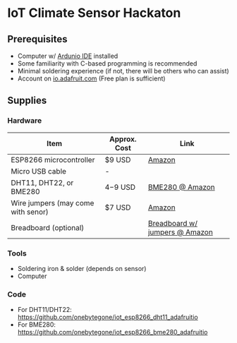 # IoT Climate Sensor Hackaton

## Prerequisites

* Computer w/ [Ardunio IDE][arduino-ide] installed
* Some familiarity with C-based programming is recommended
* Minimal soldering experience (if not, there will be others who can assist)
* Account on [io.adafruit.com](https://io.adafruit.com/) (Free plan is sufficient)

[arduino-ide]: https://www.arduino.cc/en/main/software#download

## Supplies

### Hardware

| Item                               | Approx. Cost | Link                                                                   |
|------------------------------------|--------------|------------------------------------------------------------------------|
| ESP8266 microcontroller            |       $9 USD | [Amazon](https://www.amazon.com/dp/B010O1G1ES/)                        |
| Micro USB cable                    |            - |                                                                        |
| DHT11, DHT22, or BME280            |    $4-$9 USD | [BME280 @ Amazon](https://www.amazon.com/dp/B01N47LZ4P/)               |
| Wire jumpers (may come with senor) |       $7 USD | [Amazon](https://www.amazon.com/dp/B01EV70C78/)                        |
| Breadboard (optional)              |              | [Breadboard w/ jumpers @ Amazon](https://www.amazon.com/dp/B073X7GZ1P) |

### Tools

* Soldering iron & solder (depends on sensor)
* Computer

### Code

* For DHT11/DHT22: https://github.com/onebytegone/iot_esp8266_dht11_adafruitio
* For BME280: https://github.com/onebytegone/iot_esp8266_bme280_adafruitio
